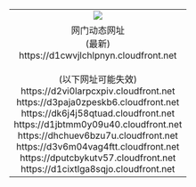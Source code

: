 ﻿<table>
  <tr></tr>
  <tr><td colspan=2 align=center><img src="https://d1cwvjlchlpnyn.cloudfront.net/Up/oGate.jpg" /></td></tr>
  <tr><td colspan=2 align=center>网门动态网址<br/>(最新)
<br>https://d1cwvjlchlpnyn.cloudfront.net
<br/><br/>(以下网址可能失效)
<br>https://d2vi0larpcxpiv.cloudfront.net
<br>https://d3paja0zpeskb6.cloudfront.net
<br>https://dk6j4j58qtuad.cloudfront.net
<br>https://d1jbtmm0y09u40.cloudfront.net
<br>https://dhchuev6bzu7u.cloudfront.net
<br>https://d3v6m04vag4ftt.cloudfront.net
<br>https://dputcbykutv57.cloudfront.net
<br>https://d1cixtlga8sqjo.cloudfront.net
    </td>
  </tr>
</table>
